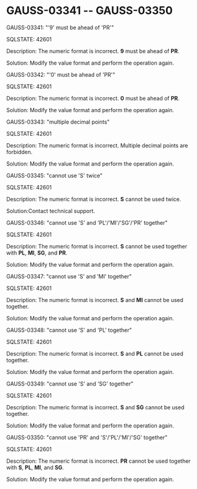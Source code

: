 # GAUSS-03341 -- GAUSS-03350<a name="EN-US_TOPIC_0302073134"></a>

GAUSS-03341: "'9' must be ahead of 'PR'"

SQLSTATE: 42601

Description: The numeric format is incorrect.  **9**  must be ahead of  **PR**.

Solution: Modify the value format and perform the operation again.

GAUSS-03342: "'0' must be ahead of 'PR'"

SQLSTATE: 42601

Description: The numeric format is incorrect.  **0**  must be ahead of  **PR**.

Solution: Modify the value format and perform the operation again.

GAUSS-03343: "multiple decimal points"

SQLSTATE: 42601

Description: The numeric format is incorrect. Multiple decimal points are forbidden.

Solution: Modify the value format and perform the operation again.

GAUSS-03345: "cannot use 'S' twice"

SQLSTATE: 42601

Description: The numeric format is incorrect.  **S**  cannot be used twice.

Solution:Contact technical support.

GAUSS-03346: "cannot use 'S' and 'PL'/'MI'/'SG'/'PR' together"

SQLSTATE: 42601

Description: The numeric format is incorrect.  **S**  cannot be used together with  **PL**,  **MI**,  **SG**, and  **PR**.

Solution: Modify the value format and perform the operation again.

GAUSS-03347: "cannot use 'S' and 'MI' together"

SQLSTATE: 42601

Description: The numeric format is incorrect.  **S**  and  **MI**  cannot be used together.

Solution: Modify the value format and perform the operation again.

GAUSS-03348: "cannot use 'S' and 'PL' together"

SQLSTATE: 42601

Description: The numeric format is incorrect.  **S**  and  **PL**  cannot be used together.

Solution: Modify the value format and perform the operation again.

GAUSS-03349: "cannot use 'S' and 'SG' together"

SQLSTATE: 42601

Description: The numeric format is incorrect.  **S**  and  **SG**  cannot be used together.

Solution: Modify the value format and perform the operation again.

GAUSS-03350: "cannot use 'PR' and 'S'/'PL'/'MI'/'SG' together"

SQLSTATE: 42601

Description: The numeric format is incorrect.  **PR**  cannot be used together with  **S**,  **PL**,  **MI**, and  **SG**.

Solution: Modify the value format and perform the operation again.

